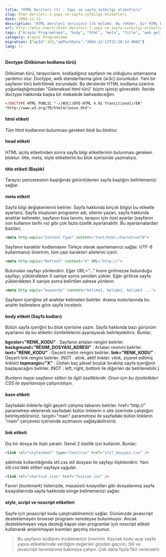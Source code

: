 ```yaml
---
title: "HTML Dersleri (1) : Yapı ve sayfa üstbilgi etiketleri"
slug: html-dersleri-1-yapi-ve-sayfa-ustbilgi-etiketleri
date: 2004-12-13
description: "HTML dersleri serisinin ilk bölümü. Bu rehber, bir HTML belgesinin temel yapısını, `<!DOCTYPE>` tanımını ve `<head>` bölümünde yer alan `<title>`, `<meta>` gibi önemli sayfa üstbilgi etiketlerini açıklıyor."
url: http://mfyz.com/tr/html-dersleri-1-yapi-ve-sayfa-ustbilgi-etiketleri/
tags: ["Arayüz Programlama", "body", "html", "meta", "title", "web geliştirme", "html dersleri", "head", "doctype", "yapı"]
category: Arayüz Programlama
migration: {"wpId":103,"wpPostDate":"2004-12-13T22:26:14.000Z"}
lang: tr
---
```


#### Doctype (Döküman kodlama türü)

Döküman türü, tarayıcıların, kodladığınız sayfanın ne olduğunu anlamasına yardımcı olur. Doctype, web standartlarına göre (w3c) zorunludur. Yani bir sayfanın türü belirtilmek zorundadır. Bu derslerde HTML kodlama üzerine yoğunlaştığımızdan "Geleneksel html türü" bizim işimizi görecektir. İleride doctype hakkında başka bir makalede bahsedeceğim.

```html
<!DOCTYPE HTML PUBLIC "-//W3C//DTD HTML 4.01 Transitional//EN"
"http://www.w3.org/TR/html4/loose.dtd">
```

#### html etiketi

Tüm html kodlarının bulunması gereken blok bu bloktur.

#### head etiketi

HTML açılış etiketinden sonra sayfa bilgi etiketlerinin bulunması gereken bloktur. title, meta, style etiketlerini bu blok içerisinde yazmalıyız.

#### title etiketi (Başlık)

Tarayıcı penceresinin başlığında görüntülenen sayfa başlığını belirlemenizi sağlar.

#### meta etiketi

Sayfa bilgi değişkenlerini belirler. Sayfa hakkında birçok bilgiyi bu etiketle ayarlarız. Sayfa oluşturan programın adı, sitenin yazarı, sayfa hakkında anahtar kelimeler, sayfanın kısa tanımı, tarayıcı için özel ayarlar (sayfanın son kullanım tarihi vs) gibi çok fazla özellik ayarlanabilir. Bu ayarlamalardan bazıları;

```html
<meta http-equiv="Content-Type" content="text/html;charset=utf8">
```

Sayfanın karakter kodlamasını Türkçe olarak ayarlamamızı sağlar. UTF-8 kullanmanızı öneririm, tüm yazı karakteri ailelerini içerir.

```html
<meta http-equiv="Refresh" content="X" URL="http://">
```

Bulunulan sayfayı yönlendirir. Eğer URL="..." kısmı girilmezse bulunduğu sayfayı, yüklendikten X saniye sonra yeniden yükler. Eğer girilirse sayfa yüklendikten X saniye sonra belirtilen adrese yönlenir.

```html
<meta http-equiv="keywords" content="kelime1, kelime2, kelime3 ...">
```
Sayfanın içeriğine ait anahtar kelimeleri belirler. Arama motorlarında bu anahtr kelimelere göre sayfa incelenir.

#### body etiketi (Sayfa kodları)

Bütün sayfa içeriğini bu blok içerisine yazın. Sayfa hakkında bazı görünüm ayarlarını da bu etiketin özniteliklerini ayarlayarak belirleyebiliriz. Bunlar;

**bgcolor="RENK_KODU"** : Sayfanın artalan rengini belirler. **background="RESIM_DOSYASI_ADRESI"** : Artalan resmini belirler. **text="RENK_KODU"** : Geçerli metin rengini belirler. **link="RENK_KODU"** : Geçerli link rengini belirler. (NOT : alink, aktif linkler. vlink, ziyaret edilmiş linkler) **topmargin="X"** : Üstten kaç piksel boşluk bırakılıp sayfa içeriğinin başlayacağını belirler. (NOT : left, right, bottom ile diğerleri de belirlenebilir.)

_Bunların hepsi sayfanın stilleri ile ilgili özelliklerdir. Onun için bu öznitelikleri CSS ile ayarlamaya çalışın/alışın._

#### base etiketi

Sayfadaki linklerle ilgili geçerli çalışma tabanını belirler. href="http://" parametresi eklenerek sayfadaki bütün linklerin o site üzerinde çalıştığını belirleyebilirsiniz. target="main" parametresi ile sayfadaki bütün linklerin "main" çerçevesi içerisinde açılmasını sağlayabilirsiniz.

#### link etiketi

Dış bir dosya ile ilişki yaratır. Genel 2 özellik için kullanılır. Bunlar;

```html
<link rel="stylesheet" type="text/css" href="stil_dosyasi.css" />
```

şeklinde kullanıldığında stil.css stil dosyası ile sayfayı ilişkilendirir. Yani stil.css'deki stilleri sayfaya uygular.

```html
<link rel="shortcut icon" href="favicon.ico" />
```

Favori (bookmark) listenizde, masaüstü kısayolları gibi dosyalanmış sayfa kısayollarında sayfa hakkında simge belirlemenizi sağlar.

#### style, script ve noscript etiketleri

Sayfa için javascript kodu çalıştırabilmemizi sağlar. Günümzde javascript desteklemeyen browser programı neredeyse bulunmuyor. Ancak desteklemeyen veya desteği kapalı olan programlar için noscript etiketi kullanarak anlanılmayan kısımları geçmiş olursunuz.

> Bu sayfanın kodlarını incelemenizi öneririm. Kaynak kodu açıp sayfa yapısı etiketlerinde verdiğim değerleri gözden geçirin, Stil ve javascript tanımlarıma bakmaya çalışın. Çok daha fazla fikir verecektir.
> 